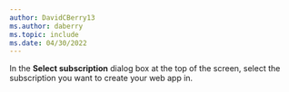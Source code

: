 ```yaml
---
author: DavidCBerry13
ms.author: daberry
ms.topic: include
ms.date: 04/30/2022
---
```

In the **Select subscription** dialog box at the top of the screen, select the subscription you want to create your web app in.
